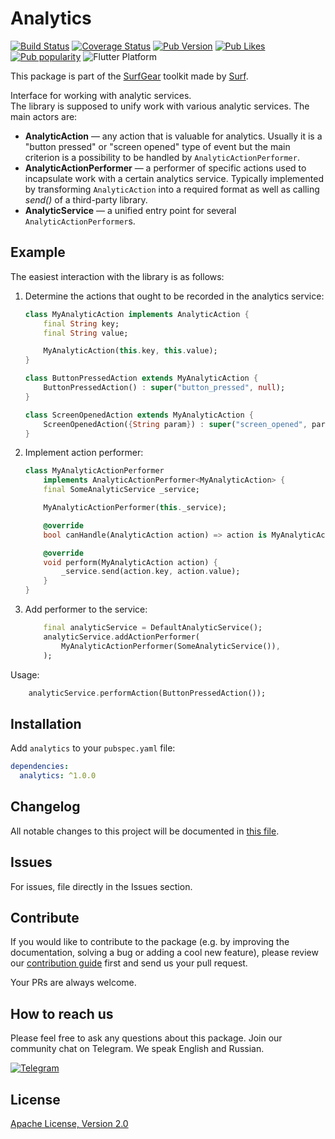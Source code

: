 # Analytics

[![Build Status](https://shields.io/github/workflow/status/surfstudio/SurfGear/build?logo=github&logoColor=white)](https://github.com/surfstudio/SurfGear/tree/main/packages/analytics)
[![Coverage Status](https://img.shields.io/codecov/c/github/surfstudio/SurfGear?flag=analytics&logo=codecov&logoColor=white)](https://codecov.io/gh/surfstudio/SurfGear)
[![Pub Version](https://img.shields.io/pub/v/analytics?logo=dart&logoColor=white)](https://pub.dev/packages/analytics)
[![Pub Likes](https://badgen.net/pub/likes/analytics)](https://pub.dev/packages/analytics)
[![Pub popularity](https://badgen.net/pub/popularity/analytics)](https://pub.dev/packages/analytics/score)
![Flutter Platform](https://badgen.net/pub/flutter-platform/analytics)

This package is part of the [SurfGear](https://github.com/surfstudio/SurfGear) toolkit made by [Surf](https://surf.ru).



Interface for working with analytic services.  
The library is supposed to unify work with various analytic services. The main actors are:

* **AnalyticAction** — any action that is valuable for analytics. Usually it is a "button pressed" or "screen opened" type of event but the main criterion is a possibility to be handled by `AnalyticActionPerformer`.
* **AnalyticActionPerformer** — a performer of specific actions used to incapsulate work with a certain analytics service. Typically implemented by transforming `AnalyticAction` into a required format as well as calling *send()* of a third-party library.
* **AnalyticService** — a unified entry point for several `AnalyticActionPerformer`s.

## Example

The easiest interaction with the library is as follows:

1. Determine the actions that ought to be recorded in the analytics service:

    ```dart
    class MyAnalyticAction implements AnalyticAction {
        final String key;
        final String value;

        MyAnalyticAction(this.key, this.value);
    }

    class ButtonPressedAction extends MyAnalyticAction {
        ButtonPressedAction() : super("button_pressed", null);
    }

    class ScreenOpenedAction extends MyAnalyticAction {
        ScreenOpenedAction({String param}) : super("screen_opened", param);
    }
    ```

2. Implement action performer:

    ```dart
    class MyAnalyticActionPerformer
        implements AnalyticActionPerformer<MyAnalyticAction> {
        final SomeAnalyticService _service;

        MyAnalyticActionPerformer(this._service);

        @override
        bool canHandle(AnalyticAction action) => action is MyAnalyticAction;

        @override
        void perform(MyAnalyticAction action) {
            _service.send(action.key, action.value);
        }
    }
    ```

3. Add performer to the service:

    ```dart
        final analyticService = DefaultAnalyticService();
        analyticService.addActionPerformer(
            MyAnalyticActionPerformer(SomeAnalyticService()),
        );
    ```

Usage:

```dart
    analyticService.performAction(ButtonPressedAction());
```

## Installation

Add `analytics` to your `pubspec.yaml` file:

```yaml
dependencies:
  analytics: ^1.0.0
```

## Changelog

All notable changes to this project will be documented in [this file](./CHANGELOG.md).

## Issues

For issues, file directly in the Issues section.

## Contribute

If you would like to contribute to the package (e.g. by improving the documentation, solving a bug or adding a cool new feature), please review our [contribution guide](../../CONTRIBUTING.md) first and send us your pull request.

Your PRs are always welcome.

## How to reach us

Please feel free to ask any questions about this package. Join our community chat on Telegram. We speak English and Russian.

[![Telegram](https://img.shields.io/badge/chat-on%20Telegram-blue.svg)](https://t.me/SurfGear)

## License

[Apache License, Version 2.0](https://www.apache.org/licenses/LICENSE-2.0)
